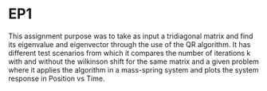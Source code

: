 # EP1
This assignment purpose was to take as input a tridiagonal matrix and find its eigenvalue and eigenvector through the use of the QR algorithm. It has different test scenarios from which it compares the number of iterations k with and without the wilkinson shift for the same matrix and a given problem where it applies the algorithm in a mass-spring system and plots the system response in Position vs Time.

